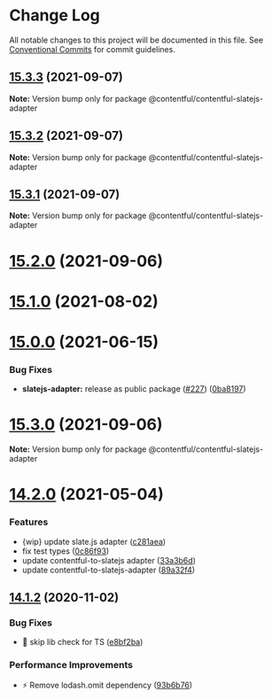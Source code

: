 # Change Log

All notable changes to this project will be documented in this file.
See [Conventional Commits](https://conventionalcommits.org) for commit guidelines.

## [15.3.3](https://github.com/contentful/rich-text/compare/v15.3.2...v15.3.3) (2021-09-07)

**Note:** Version bump only for package @contentful/contentful-slatejs-adapter





## [15.3.2](https://github.com/contentful/rich-text/compare/v15.3.1...v15.3.2) (2021-09-07)

**Note:** Version bump only for package @contentful/contentful-slatejs-adapter





## [15.3.1](https://github.com/contentful/rich-text/compare/v15.3.0...v15.3.1) (2021-09-07)

**Note:** Version bump only for package @contentful/contentful-slatejs-adapter





# [15.2.0](https://github.com/contentful/rich-text/compare/v15.2.0...v15.1.0) (2021-09-06)



# [15.1.0](https://github.com/contentful/rich-text/compare/v15.0.0...v15.1.0) (2021-08-02)



# [15.0.0](https://github.com/contentful/rich-text/compare/v14.2.0...v15.0.0) (2021-06-15)


### Bug Fixes

* **slatejs-adapter:** release as public package ([#227](https://github.com/contentful/rich-text/issues/227)) ([0ba8197](https://github.com/contentful/rich-text/commit/0ba81974a732bc6a32109b84e688e0903cc3632c))



# [15.3.0](https://github.com/contentful/rich-text/compare/v15.2.0...v15.3.0) (2021-09-06)

**Note:** Version bump only for package @contentful/contentful-slatejs-adapter





# [14.2.0](https://github.com/contentful/rich-text/compare/v14.1.3...v14.2.0) (2021-05-04)


### Features

* {wip} update slate.js adapter ([c281aea](https://github.com/contentful/rich-text/commit/c281aea098e949c45ed08dd6b46babfc0a75bfb9))
* fix test types ([0c86f93](https://github.com/contentful/rich-text/commit/0c86f9362f551cf8a2fcbeacfd995052a93a936a))
* update contentful-to-slatejs adapter ([33a3b6d](https://github.com/contentful/rich-text/commit/33a3b6d69c118e53b7b8464e1c41d9da26edf8d9))
* update contentful-to-slatejs-adapter ([89a32f4](https://github.com/contentful/rich-text/commit/89a32f494e434fa63b70146da29a81e24fae3cea))



## [14.1.2](https://github.com/contentful/rich-text/compare/v14.0.1...v14.1.2) (2020-11-02)


### Bug Fixes

* 🐛 skip lib check for TS ([e8bf2ba](https://github.com/contentful/rich-text/commit/e8bf2ba61be9f36f104d0e0337829ac07b30eec6))


### Performance Improvements

* ⚡️ Remove lodash.omit dependency ([93b6b76](https://github.com/contentful/rich-text/commit/93b6b765488a6d3e003a832c953ae10c3f68672e))
